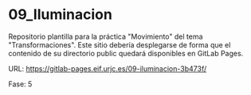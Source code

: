 # 09_Iluminacion

Repositorio plantilla para la práctica "Movimiento" del tema "Transformaciones". Este sitio debería desplegarse de forma que el contenido de su directorio public quedará disponibles en GitLab Pages.

URL: https://gitlab-pages.eif.urjc.es/09-iluminacion-3b473f/

Fase: 5